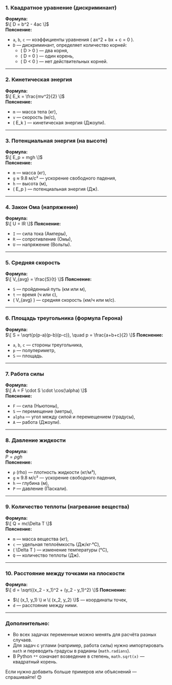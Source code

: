 ### **1. Квадратное уравнение (дискриминант)**  
**Формула:**  
$\[ D = b^2 - 4ac \]$  
**Пояснение:**  
- `a`, `b`, `c` — коэффициенты уравнения \( ax^2 + bx + c = 0 \).  
- `D` — дискриминант, определяет количество корней:  
  - \( D > 0 \) — два корня,  
  - \( D = 0 \) — один корень,  
  - \( D < 0 \) — нет действительных корней.  

---

### **2. Кинетическая энергия**  
**Формула:**  
$\[ E_k = \frac{mv^2}{2} \]$  
**Пояснение:**  
- `m` — масса тела (кг),  
- `v` — скорость (м/с),  
- \( E_k \) — кинетическая энергия (Джоули).  

---

### **3. Потенциальная энергия (на высоте)**  
**Формула:**  
$\[ E_p = mgh \]$  
**Пояснение:**  
- `m` — масса (кг),  
- `g` ≈ 9.8 м/с² — ускорение свободного падения,  
- `h` — высота (м),  
- \( E_p \) — потенциальная энергия (Дж).  

---

### **4. Закон Ома (напряжение)**  
**Формула:**  
$\[ U = IR \]$ 
**Пояснение:**  
- `I` — сила тока (Амперы),  
- `R` — сопротивление (Омы),  
- `U` — напряжение (Вольты).  

---

### **5. Средняя скорость**  
**Формула:**  
$\[ V_{avg} = \frac{S}{t} \]$
**Пояснение:**  
- `S` — пройденный путь (км или м),  
- `t` — время (ч или с),  
- \( V_{avg} \) — средняя скорость (км/ч или м/с).  

---

### **6. Площадь треугольника (формула Герона)**  
**Формула:**  
$\[ S = \sqrt{p(p-a)(p-b)(p-c)}, \quad p = \frac{a+b+c}{2} \]$ 
**Пояснение:**  
- `a`, `b`, `c` — стороны треугольника,  
- `p` — полупериметр,  
- `S` — площадь.  

---

### **7. Работа силы**  
**Формула:**  
$\[ A = F \cdot S \cdot \cos(\alpha) \]$  
**Пояснение:**  
- `F` — сила (Ньютоны),  
- `S` — перемещение (метры),  
- `alpha` — угол между силой и перемещением (градусы),  
- `A` — работа (Джоули).  

---

### **8. Давление жидкости**  
**Формула:**  
$P = \rho gh$  
**Пояснение:**  
- `ρ` (rho) — плотность жидкости (кг/м³),  
- `g` ≈ 9.8 м/с² — ускорение свободного падения,  
- `h` — глубина (м),  
- `P` — давление (Паскали).  

---

### **9. Количество теплоты (нагревание вещества)**  
**Формула:**  
$\[ Q = mc\Delta T \]$  
**Пояснение:**  
- `m` — масса вещества (кг),  
- `c` — удельная теплоёмкость (Дж/кг·°C),  
- \( \Delta T \) — изменение температуры (°C),  
- `Q` — количество теплоты (Дж).  

---

### **10. Расстояние между точками на плоскости**  
**Формула:**  
$\[ d = \sqrt{(x_2 - x_1)^2 + (y_2 - y_1)^2} \]$ 
**Пояснение:**  
- $\( (x_1, y_1) \) и \( (x_2, y_2) \)$ — координаты точек,  
- `d` — расстояние между ними.  

---

### **Дополнительно:**  
- Во всех задачах переменные можно менять для расчёта разных случаев.  
- Для задач с углами (например, работа силы) нужно импортировать `math` и переводить градусы в радианы (`math.radians`).  
- В Python `**` означает возведение в степень, `math.sqrt(x)` — квадратный корень.  

Если нужно добавить больше примеров или объяснений — спрашивайте! 😊
